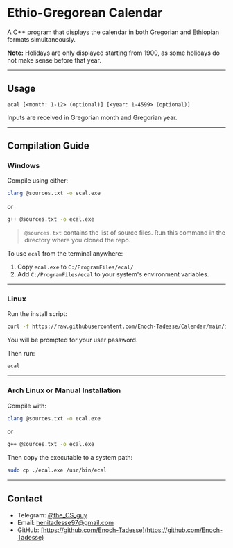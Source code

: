 # Ethio-Gregorean Calendar

A C++ program that displays the calendar in both Gregorian and Ethiopian formats simultaneously.

**Note:** Holidays are only displayed starting from 1900, as some holidays do not make sense before that year.

---

## Usage

```
ecal [<month: 1-12> (optional)] [<year: 1-4599> (optional)]
```

Inputs are received in Gregorian month and Gregorian year.

---

## Compilation Guide

### Windows

Compile using either:

```sh
clang @sources.txt -o ecal.exe
```

or

```sh
g++ @sources.txt -o ecal.exe
```

> `@sources.txt` contains the list of source files. Run this command in the directory where you cloned the repo.

To use `ecal` from the terminal anywhere:

1. Copy `ecal.exe` to `C:/ProgramFiles/ecal/`
2. Add `C:/ProgramFiles/ecal` to your system's environment variables.

---

### Linux

Run the install script:

```sh
curl -f https://raw.githubusercontent.com/Enoch-Tadesse/Calendar/main/install.sh | bash
```

You will be prompted for your user password.

Then run:

```sh
ecal
```

---

### Arch Linux or Manual Installation

Compile with:

```sh
clang @sources.txt -o ecal.exe
```

or

```sh
g++ @sources.txt -o ecal.exe
```

Then copy the executable to a system path:

```sh
sudo cp ./ecal.exe /usr/bin/ecal
```

---

## Contact

- Telegram: [@the_CS_guy](https://t.me/the_CS_guy)  
- Email: henitadesse97@gmail.com  
- GitHub: [https://github.com/Enoch-Tadesse](https://github.com/Enoch-Tadesse)
